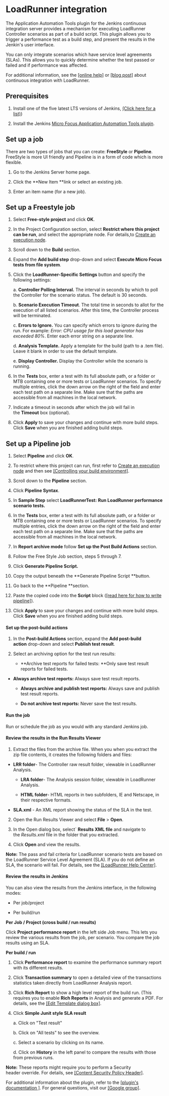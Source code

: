 # LoadRunner integration

The Application Automation Tools plugin for the Jenkins continuous integration server provides a mechanism for executing LoadRunner Controller scenarios as part of a build script. This plugin allows you to trigger a performance test as a build step, and present the results in the Jenkin\'s user interface.

You can only integrate scenarios which have service level agreements (SLAs). This allows you to quickly determine whether the test passed or failed and if performance was affected.

For additional information, see the [[online help]](https://admhelp.microfocus.com/lr/en/latest/help/WebHelp/Content/Controller/c_jenkins.htm) or [[blog post]](https://community.softwaregrp.com/t5/LoadRunner-and-Performance/Continuous-Performance-Testing-Using-Jenkins-CI-CD-Pipelines/ba-p/220264#.WjZnXN-WaUl) about continuous integration with LoadRunner.

## Prerequisites

1.  Install one of the five latest LTS versions of Jenkins, [(Click here for a list)](https://jenkins.io/changelog-stable/))
    
2.  Install the Jenkins [Micro Focus Application Automation Tools plugin](https://plugins.jenkins.io/hp-application-automation-tools-plugin).

## Set up a job

There are two types of jobs that you can create: **FreeStyle** or **Pipeline**. FreeStyle is more UI friendly and Pipeline is in a form of code which is more flexible.

1.  Go to the Jenkins Server home page.

2.  Click the **New Item **link or select an existing job.

3.  Enter an item name (for a new job).

## Set up a Freestyle job

1.  Select **Free-style project** and click **OK**.

2.  In the Project Configuration section, select **Restrict where this
    project can be run**, and select the appropriate node. For details,to [Create an execution
    node](README.md#create-an-execution-node).
    
3. Scroll down to the **Build** section.

4. Expand the **Add build step** drop-down and select **Execute Micro Focus tests from file system**.

5. Click the **LoadRunner-Specific Settings** button and specify the following settings:

   a.  **Controller Polling Interval.** The interval in seconds by which to poll the Controller for the scenario status. The default is 30 seconds.

   b.  **Scenario Execution Timeout**. The total time in seconds to allot for the execution of all listed scenarios. After this time, the Controller process will be terminated.

   c.  **Errors to Ignore.** You can specify which errors to ignore during the run. For example: *Error: CPU usage for this load  generator has exceeded 80%*. Enter each error string on a separate line.

   d.  **Analysis Template.** Apply a template for the build (path to a .tem file). Leave it blank in order to use the default template.

   e.  **Display Controller.** Display the Controller while the scenario is running.

6. In the **Tests** box, enter a test with its full absolute path, or a folder or MTB containing one or more tests or LoadRunner scenarios. To specify multiple entries, click the down arrow on the right of the field and enter each test path on a separate line. Make sure that the paths are accessible from all machines in the local network.

7. Indicate a timeout in seconds after which the job will fail in the **Timeout** box (optional). 

8. Click **Apply** to save your changes and continue with more build steps. Click **Save** when you are finished adding build steps.

## Set up a Pipeline job

1.  Select **Pipeline** and click **OK**.

2.  To restrict where this project can run, first refer to [Create an execution
    node](README.md#create-an-execution-node) and then see [[Controlling your build environment]](https://github.com/jenkinsci/pipeline-model-definition-plugin/wiki/Controlling-your-build-environment).
    
3.  Scroll down to the **Pipeline** section.

4.  Click **Pipeline Syntax**.

5.  In **Sample Step** select **LoadRunnerTest:** **Run LoadRunner
    performance scenario tests.**

6.  In the **Tests** box, enter a test with its full absolute path, or a folder or MTB containing one or more tests or LoadRunner scenarios. To specify multiple entries, click the down arrow on the right of the field and enter each test path on a separate line. Make sure that the paths are accessible from all machines in the local network.
    
7.  In **Report archive mode** follow **Set up the Post Build
    Actions** section.

8.  Follow the Free Style Job section, steps 5 through 7.

9.  Click **Generate Pipeline Script.**

10. Copy the output beneath the **Generate Pipeline Script **button.

11. Go back to the **Pipeline **section.

12. Paste the copied code into the **Script** block ([[read here for how to write
    pipeline]](https://jenkins.io/doc/book/pipeline/getting-started/)).
    
13. Click **Apply** to save your changes and continue with more build
    steps. Click **Save** when you are finished adding build steps.

#### Set up the post-build actions

1.  In the **Post-build Actions** section, expand the **Add post-build
    action** drop-down and select **Publish test result**.

2.  Select an archiving option for the test run results:

    -   **Archive test reports for failed tests: **Only save test result reports for failed tests.
        
-   **Always archive test reports:** Always save test result reports.
        
    -   **Always archive and publish test reports:** Always save and publish test result reports.
    
    -   **Do not archive test reports:** Never save the test results.

#### Run the job

Run or schedule the job as you would with any standard Jenkins job.

#### Review the results in the Run Results Viewer  

1.  Extract the files from the archive file. When you when you extract the zip file contents, it creates the following folders and files:
    
-   **LRR folder**- The Controller raw result folder, viewable in LoadRunner Analysis.
        
    -   **LRA folder**- The Analysis session folder, viewable in LoadRunner Analysis.
    
    -   **HTML folder**- HTML reports in two subfolders, IE and Netscape, in their respective formats.
        
-   **SLA.xml** - An XML report showing the status of the SLA in the test.
    
2.  Open the Run Results Viewer and select **File** \> **Open**.

3.  In the Open dialog box, select\` **Results XML file** and navigate to the *Results.xml* file in the folder that you extracted.
    
4.  Click **Open** and view the results.

**Note:** The pass and fail criteria for LoadRunner scenario tests are based on the LoadRunner Service Level Agreement (SLA). If you do not define an SLA, the scenario will fail. For details, see the [[LoadRunner Help Center]](https://admhelp.microfocus.com/lr/).

#### Review the results in Jenkins  

You can also view the results from the Jenkins interface, in the
following modes:

-   Per job/project

-   Per build/run

**Per Job / Project (cross build / run results)**

Click **Project performance report** in the left side Job menu. This
lets you review the various results from the job, per scenario. You
compare the job results using an SLA.

**Per build / run** 

1.  Click **Performance report** to examine the performance summary
    report with its different results.

2.  Click **Transaction summary** to open a detailed view of the
    transactions statistics taken directly from LoadRunner Analysis
    report.

3.  Click **Rich Report** to show a high level report of the build run. (This requires you to enable **Rich Reports** in Analysis and generate a PDF. For details, see the [[Edit Template dialog box]](https://admhelp.microfocus.com/lr/en/latest/help/WebHelp/Content/Analysis/102150_ui_template_dialog.htm).
    
4.  Click **Simple Junit style SLA result**

    a.  Click on "Test result"

    b.  Click on "All tests" to see the overview.

    c.  Select a scenario by clicking on its name.

    d.  Click on **History** in the left panel to compare the results
        with those from previous runs.

**Note:** These reports might require you to perform a Security
header override. For details, see [[Content Security Policy Header]](README.md#content-security-policy-header).

For additional information about the plugin, refer to the [[plugin's documentation
]](README.md).
For general questions, visit our [[Google group]](https://groups.google.com/forum/#!forum/micro-focus-application-automation-tools-plugin).